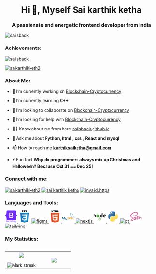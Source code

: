 <h1 align="center">Hi 👋, Myself Sai karthik ketha</h1>
<h3 align="center">A passionate and energetic frontend developer from India</h3>

<p align="left"> <img src="https://komarev.com/ghpvc/?username=saiisback&label=Profile%20views&color=0e75b6&style=flat" alt="saiisback" /> </p>

<h3 align="Left">Achievements:</h3>

<p align="left"> <a href="https://github.com/ryo-ma/github-profile-trophy"><img src="https://github-profile-trophy.vercel.app/?username=saiisback&theme=onestar" alt="saiisback" /></a> </p>

<p align="left"> <a href="https://twitter.com/saikarthikketh2" target="blank"><img src="https://img.shields.io/twitter/follow/saikarthikketh2?logo=twitter&style=for-the-badge" alt="saikarthikketh2" /></a> </p>

<h3 align="Left">About Me:</h3>

- 🔭 I’m currently working on [Blockchain-Cryptocurrency](https://github.com/saiisback/Blockchain-Cryptocurrency)

- 🌱 I’m currently learning **C++**

- 👯 I’m looking to collaborate on [Blockchain-Cryptocurrency](https://github.com/saiisback/Blockchain-Cryptocurrency)

- 🤝 I’m looking for help with [Blockchain-Cryptocurrency](https://github.com/saiisback/Blockchain-Cryptocurrency)

- 👨‍💻 Know about me from here [saiisback.github.io](saiisback.github.io)

- 💬 Ask me about **Python, html , css , React and mysql**

- 📫 How to reach me **karthiksaiketha@gmail.com**

- ⚡ Fun fact **Why do programmers always mix up Christmas and Halloween? Because Oct 31 == Dec 25!**

<h3 align="left">Connect with me:</h3>
<p align="left">
<a href="https://twitter.com/saikarthikketh2" target="blank"><img align="center" src="https://raw.githubusercontent.com/rahuldkjain/github-profile-readme-generator/master/src/images/icons/Social/twitter.svg" alt="saikarthikketh2" height="30" width="40" /></a>
<a href="https://linkedin.com/in/sai-karthik-ketha" target="blank"><img align="center" src="https://raw.githubusercontent.com/rahuldkjain/github-profile-readme-generator/master/src/images/icons/Social/linked-in-alt.svg" alt="sai karthik ketha" height="30" width="40" /></a>
<a href="https://instagram.com/invalid.dev" target="blank"><img align="center" src="https://raw.githubusercontent.com/rahuldkjain/github-profile-readme-generator/master/src/images/icons/Social/instagram.svg" alt="invalid.https" height="30" width="40" /></a>
</p>

<h3 align="left">Languages and Tools:</h3>
<p align="left"> <a href="https://getbootstrap.com" target="_blank" rel="noreferrer"> <img src="https://raw.githubusercontent.com/devicons/devicon/master/icons/bootstrap/bootstrap-plain-wordmark.svg" alt="bootstrap" width="40" height="40"/> </a> <a href="https://www.w3schools.com/css/" target="_blank" rel="noreferrer"> <img src="https://raw.githubusercontent.com/devicons/devicon/master/icons/css3/css3-original-wordmark.svg" alt="css3" width="40" height="40"/> </a> <a href="https://www.figma.com/" target="_blank" rel="noreferrer"> <img src="https://www.vectorlogo.zone/logos/figma/figma-icon.svg" alt="figma" width="40" height="40"/> </a> <a href="https://www.w3.org/html/" target="_blank" rel="noreferrer"> <img src="https://raw.githubusercontent.com/devicons/devicon/master/icons/html5/html5-original-wordmark.svg" alt="html5" width="40" height="40"/> </a> <a href="https://www.mysql.com/" target="_blank" rel="noreferrer"> <img src="https://raw.githubusercontent.com/devicons/devicon/master/icons/mysql/mysql-original-wordmark.svg" alt="mysql" width="40" height="40"/> </a> <a href="https://nextjs.org/" target="_blank" rel="noreferrer"> <img src="https://cdn.worldvectorlogo.com/logos/nextjs-2.svg" alt="nextjs" width="40" height="40"/> </a> <a href="https://nodejs.org" target="_blank" rel="noreferrer"> <img src="https://raw.githubusercontent.com/devicons/devicon/master/icons/nodejs/nodejs-original-wordmark.svg" alt="nodejs" width="40" height="40"/> </a> <a href="https://www.python.org" target="_blank" rel="noreferrer"> <img src="https://raw.githubusercontent.com/devicons/devicon/master/icons/python/python-original.svg" alt="python" width="40" height="40"/> </a> <a href="https://www.qt.io/" target="_blank" rel="noreferrer"> <img src="https://upload.wikimedia.org/wikipedia/commons/0/0b/Qt_logo_2016.svg" alt="qt" width="40" height="40"/> </a> <a href="https://sass-lang.com" target="_blank" rel="noreferrer"> <img src="https://raw.githubusercontent.com/devicons/devicon/master/icons/sass/sass-original.svg" alt="sass" width="40" height="40"/> </a> <a href="https://tailwindcss.com/" target="_blank" rel="noreferrer"> <img src="https://www.vectorlogo.zone/logos/tailwindcss/tailwindcss-icon.svg" alt="tailwind" width="40" height="40"/> </a> </p>

<h3 align="Left">My Statistics:</h3>
<p align="center">
<table align="left" border-color="#0d1117">
<tr border-color="#0d1117">
<td width="50%" align="center" border-color="#0d1117">
  
  <img  align="center"  src="https://github-readme-stats.vercel.app/api?username=saiisback&theme=dark&show_icons=true&count_private=true" />
  <br></br>
  <img  title="🔥 Get streak stats for your profile at git.io/streak-stats" alt="Mark streak" src="https://github-readme-streak-stats.herokuapp.com/?user=saiisback&theme=dark&hide_border=false" /> 
</td>
<td width="50%" align="center">

  <img  align="center"  src="https://github-readme-stats.anuraghazra1.vercel.app/api/top-langs/?username=saiisback&theme=dark&hide_border=false&no-bg=true&no-frame=true&langs_count=10"/>
  
  </td>
</tr>
</table>
